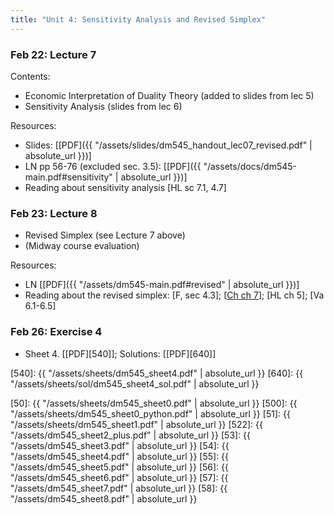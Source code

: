 ```yaml
---
title: "Unit 4: Sensitivity Analysis and Revised Simplex" 
---
```



### Feb 22: Lecture 7

Contents:  
- Economic Interpretation of Duality Theory (added to slides from lec 5)
- Sensitivity Analysis (slides from lec 6)


Resources:
- Slides: [[PDF]({{ "/assets/slides/dm545_handout_lec07_revised.pdf" | absolute_url }})]
- LN pp 56-76 (excluded sec. 3.5): [[PDF]({{ "/assets/docs/dm545-main.pdf#sensitivity" | absolute_url }})]
- Reading about sensitivity analysis [HL sc 7.1, 4.7]

### Feb 23: Lecture 8 

- Revised Simplex (see Lecture 7 above)
- (Midway course evaluation)


Resources:

- LN [[PDF]({{ "/assets/dm545-main.pdf#revised" | absolute_url }})]
- Reading about the revised simplex: [F, sec 4.3]; [[Ch ch 7](./assets/docs/Ch-Revised.pdf)]; [HL ch 5]; [Va 6.1-6.5]


### Feb 26: Exercise 4

- Sheet 4. [[PDF][540]]; Solutions: [[PDF][640]]

[540]: {{ "/assets/sheets/dm545_sheet4.pdf" | absolute_url }}
[640]: {{ "/assets/sheets/sol/dm545_sheet4_sol.pdf" | absolute_url }}


<!-- **Exercises**{: .label .label-purple } -->

<!--
: **Lab**{: .label .label-purple } [Intro to Java](#)

: [Tracing, IntLists, & Recursion](#)
  : [2.1](#)
: **HW 1 due**{: .label .label-red }
-->




[50]: {{ "/assets/sheets/dm545_sheet0.pdf" | absolute_url }}
[500]: {{ "/assets/sheets/dm545_sheet0_python.pdf" | absolute_url }}
[51]: {{ "/assets/sheets/dm545_sheet1.pdf" | absolute_url }}
[522]: {{ "/assets/dm545_sheet2_plus.pdf" | absolute_url }}
[53]: {{ "/assets/dm545_sheet3.pdf" | absolute_url }}
[54]: {{ "/assets/dm545_sheet4.pdf" | absolute_url }}
[55]: {{ "/assets/dm545_sheet5.pdf" | absolute_url }}
[56]: {{ "/assets/dm545_sheet6.pdf" | absolute_url }}
[57]: {{ "/assets/dm545_sheet7.pdf" | absolute_url }}
[58]: {{ "/assets/dm545_sheet8.pdf" | absolute_url }}